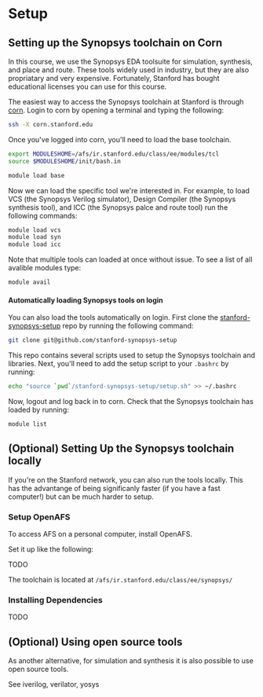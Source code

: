 Setup
===

Setting up the Synopsys toolchain on Corn
---

In this course, we use the Synopsys EDA toolsuite for simulation, synthesis, and place and route.
These tools widely used in industry, but they are also propriatary and very expensive.
Fortunately, Stanford has bought educational licenses you can use for this course.

The easiest way to access the Synopsys toolchain at Stanford is through
[corn](https://web.stanford.edu/group/farmshare/cgi-bin/wiki/index.php/Main_Page#corn_info).
Login to corn by opening a terminal and typing the following:

```bash
ssh -X corn.stanford.edu
```

Once you've logged into corn, you'll need to load the base toolchain.

```bash
export MODULESHOME=/afs/ir.stanford.edu/class/ee/modules/tcl
source $MODULESHOME/init/bash.in

module load base
```

Now we can load the specific tool we're interested in. For example, to load VCS
(the Synopsys Verilog simulator), Design Compiler (the Synopsys synthesis tool),
and ICC (the Synopsys palce and route tool) run the following commands:

```bash
module load vcs
module load syn
module load icc
```

Note that multiple tools can loaded at once without issue. To see a list of all avalible
modules type:

```bash
module avail
```

#### Automatically loading Synopsys tools on login ####

You can also load the tools automatically on login. First clone the
[stanford-synopsys-setup](https://github.com/kkiningh/stanford-synopsys-setup)
repo by running the following command:

```bash
git clone git@github.com/stanford-synopsys-setup
```

This repo contains several scripts used to setup the Synopsys toolchain and
libraries. Next, you'll need to add the setup script to your `.bashrc` by
running:

```bash
echo "source `pwd`/stanford-synopsys-setup/setup.sh" >> ~/.bashrc
```

Now, logout and log back in to corn. Check that the Synopsys toolchain has
loaded by running:

```bash
module list
```

(Optional) Setting Up the Synopsys toolchain locally
---

If you're on the Stanford network, you can also run the tools locally. This has
the advantange of being significanly faster (if you have a fast computer!) but
can be much harder to setup.

### Setup OpenAFS ###

To access AFS on a personal computer, install OpenAFS.

Set it up like the following:

TODO

The toolchain is located at `/afs/ir.stanford.edu/class/ee/synopsys/`

### Installing Dependencies ###

TODO

(Optional) Using open source tools
---

As another alternative, for simulation and synthesis it is also possible to use open source tools.

See iverilog, verilator, yosys


